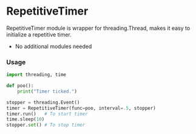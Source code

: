# RepetitiveTimer


RepetitiveTimer module is wrapper for threading.Thread, makes it easy to initialize a repetitive timer.

  - No additional modules needed

### Usage
```python
import threading, time

def poo():
    print("Timer ticked.")

stopper = threading.Event()
timer = RepetitiveTimer(func=poo, interval=.5, stopper)
timer.run()   # To start timer
time.sleep(10)
stopper.set() # To stop timer
```